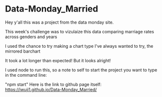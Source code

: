 # Data-Monday_Married

Hey y'all this was a project from the data monday site.

This week's challenge was to vizulaize this data comparing marriage rates across genders and years

I used the chance to try making a chart type I've always wanted to try, the mirrored barchart

It took a lot longer than expected! But it looks alright!

I used node to run this, so a note to self to start the project you want to type in the command line:

"npm start"
Here is the link to github page itself: https://iwuji1.github.io/Data-Monday_Married/
